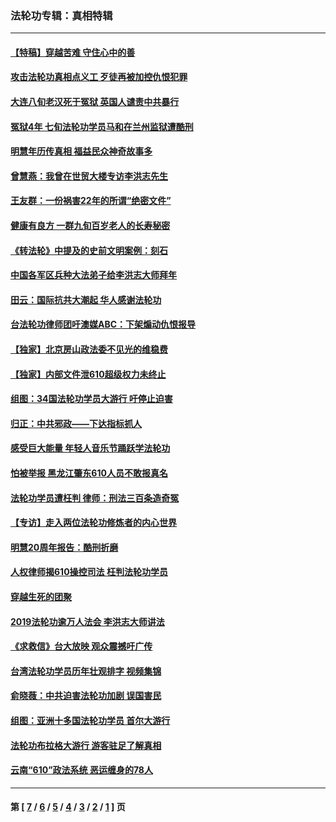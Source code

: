 ### 法轮功专辑：真相特辑
---
#### [【特稿】穿越苦难 守住心中的善](../../pages/nf4389/n13784979.md?01300430) 
#### [攻击法轮功真相点义工 歹徒再被加控仇恨犯罪](../../pages/nf4389/n13601019.md?01300430) 
#### [大连八旬老汉死于冤狱 英国人谴责中共暴行](../../pages/nf4389/n13480118.md?01300430) 
#### [冤狱4年 七旬法轮功学员马和在兰州监狱遭酷刑](../../pages/nf4389/n13304688.md?01300430) 
#### [明慧年历传真相 福益民众神奇故事多](../../pages/nf4389/n13294545.md?01300430) 
#### [曾慧燕：我曾在世贸大楼专访李洪志先生](../../pages/nf4389/n12898729.md?01300430) 
#### [王友群：一份祸害22年的所谓“绝密文件”](../../pages/nf4389/n12871750.md?01300430) 
#### [健康有良方 一群九旬百岁老人的长寿秘密](../../pages/nf4389/n12847475.md?01300430) 
#### [《转法轮》中提及的史前文明案例：刻石](../../pages/nf4389/n12758577.md?01300430) 
#### [中国各军区兵种大法弟子给李洪志大师拜年](../../pages/nf4389/n12750047.md?01300430) 
#### [田云：国际抗共大潮起 华人感谢法轮功](../../pages/nf4389/n12357708.md?01300430) 
#### [台法轮功律师团吁澳媒ABC：下架煽动仇恨报导](../../pages/nf4389/n12279917.md?01300430) 
#### [【独家】北京房山政法委不见光的维稳费](../../pages/nf4389/n12031979.md?01300430) 
#### [【独家】内部文件泄610超级权力未终止](../../pages/nf4389/n12023895.md?01300430) 
#### [组图：34国法轮功学员大游行 吁停止迫害](../../pages/nf4389/n11492658.md?01300430) 
#### [归正：中共邪政——下达指标抓人](../../pages/nf4389/n11474770.md?01300430) 
#### [感受巨大能量 年轻人音乐节踊跃学法轮功](../../pages/nf4389/n11441981.md?01300430) 
#### [怕被举报 黑龙江肇东610人员不敢报真名](../../pages/nf4389/n11436499.md?01300430) 
#### [法轮功学员遭枉判 律师：刑法三百条造奇冤](../../pages/nf4389/n11433943.md?01300430) 
#### [【专访】走入两位法轮功修炼者的内心世界](../../pages/nf4389/n11415623.md?01300430) 
#### [明慧20周年报告：酷刑折磨](../../pages/nf4389/n11387954.md?01300430) 
#### [人权律师揭610操控司法 枉判法轮功学员](../../pages/nf4389/n11313370.md?01300430) 
#### [穿越生死的团聚](../../pages/nf4389/n11258922.md?01300430) 
#### [2019法轮功逾万人法会 李洪志大师讲法](../../pages/nf4389/n11265303.md?01300430) 
#### [《求救信》台大放映 观众震撼吁广传](../../pages/nf4389/n10922251.md?01300430) 
#### [台湾法轮功学员历年壮观排字 视频集锦](../../pages/nf4389/n10878789.md?01300430) 
#### [俞晓薇：中共迫害法轮功加剧 误国害民](../../pages/nf4389/n10859260.md?01300430) 
#### [组图：亚洲十多国法轮功学员 首尔大游行](../../pages/nf4389/n10781149.md?01300430) 
#### [法轮功布拉格大游行 游客驻足了解真相](../../pages/nf4389/n10749360.md?01300430) 
#### [云南“610”政法系统 恶运缠身的78人](../../pages/nf4389/n10747534.md?01300430) 

---
#### 第 [ [7](./7.md?01300430) / [6](./6.md?01300430) / [5](./5.md?01300430) / [4](./4.md?01300430) / [3](./3.md?01300430) / [2](./2.md?01300430) / [1](./1.md?01300430) ] 页

